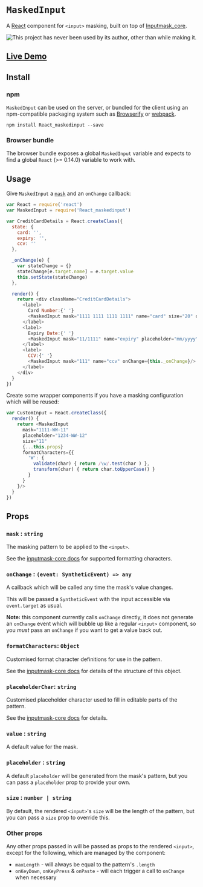 # `MaskedInput`

A [React](http://facebook.github.io/react/) component for `<input>` masking, built on top of [Inputmask_core](https://github.com/drylikov/Inputmask_core?tab=readme-ov-file).

![This project has never been used by its author, other than while making it.](https://img.shields.io/badge/author--usage-never-red.png "This project has never been used by its author, other than while making it")

## [Live Demo](http://insin.github.io/react-maskedinput/)

## Install

### npm

`MaskedInput` can be used on the server, or bundled for the client using an npm-compatible packaging system such as [Browserify](http://browserify.org/) or [webpack](http://webpack.github.io/).

```
npm install React_maskedinput --save
```

### Browser bundle

The browser bundle exposes a global `MaskedInput` variable and expects to find a global `React` (>= 0.14.0) variable to work with.

## Usage

Give `MaskedInput` a [`mask`](#mask-string) and an `onChange` callback:

```javascript
var React = require('react')
var MaskedInput = require('React_maskedinput')

var CreditCardDetails = React.createClass({
  state: {
    card: '',
    expiry: '',
    ccv: ''
  },

  _onChange(e) {
    var stateChange = {}
    stateChange[e.target.name] = e.target.value
    this.setState(stateChange)
  },

  render() {
    return <div className="CreditCardDetails">
      <label>
        Card Number:{' '}
        <MaskedInput mask="1111 1111 1111 1111" name="card" size="20" onChange={this._onChange}/>
      </label>
      <label>
        Expiry Date:{' '}
        <MaskedInput mask="11/1111" name="expiry" placeholder="mm/yyyy" onChange={this._onChange}/>
      </label>
      <label>
        CCV:{' '}
        <MaskedInput mask="111" name="ccv" onChange={this._onChange}/>
      </label>
    </div>
  }
})
```

Create some wrapper components if you have a masking configuration which will be reused:

```javascript
var CustomInput = React.createClass({
  render() {
    return <MaskedInput
      mask="1111-WW-11"
      placeholder="1234-WW-12"
      size="11"
      {...this.props}
      formatCharacters={{
        'W': {
          validate(char) { return /\w/.test(char ) },
          transform(char) { return char.toUpperCase() }
        }
      }
    }/>
  }
})
```

## Props

### `mask` : `string`

The masking pattern to be applied to the `<input>`.

See the [inputmask-core docs](https://github.com/drylikov/Inputmask_core?tab=readme-ov-file#pattern) for supported formatting characters.

### `onChange` : `(event: SyntheticEvent) => any`

A callback which will be called any time the mask's value changes.

This will be passed a `SyntheticEvent` with the input accessible via `event.target` as usual.

**Note:** this component currently calls `onChange` directly, it does not generate an `onChange` event which will bubble up like a regular `<input>` component, so you *must* pass an `onChange` if you want to get a value back out.

### `formatCharacters`: `Object`

Customised format character definitions for use in the pattern.

See the [inputmask-core docs](https://github.com/drylikov/Inputmask_core?tab=readme-ov-file#formatcharacters) for details of the structure of this object.

### `placeholderChar`: `string`

Customised placeholder character used to fill in editable parts of the pattern.

See the [inputmask-core docs](https://github.com/drylikov/Inputmask_core?tab=readme-ov-file#placeholderchar--string) for details.

### `value` : `string`

A default value for the mask.

### `placeholder` : `string`

A default `placeholder` will be generated from the mask's pattern, but you can pass a `placeholder` prop to provide your own.

### `size` : `number | string`

By default, the rendered `<input>`'s `size` will be the length of the pattern, but you can pass a `size` prop to override this.

### Other props

Any other props passed in will be passed as props to the rendered `<input>`, except for the following, which are managed by the component:

* `maxLength` - will always be equal to the pattern's `.length`
* `onKeyDown`, `onKeyPress` & `onPaste` - will each trigger a call to `onChange` when necessary
